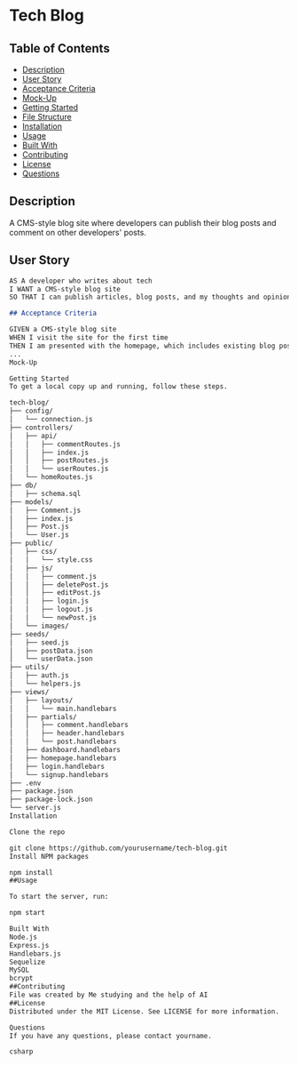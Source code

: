 # Tech Blog

## Table of Contents

- [Description](#description)
- [User Story](#user-story)
- [Acceptance Criteria](#acceptance-criteria)
- [Mock-Up](#mock-up)
- [Getting Started](#getting-started)
- [File Structure](#file-structure)
- [Installation](#installation)
- [Usage](#usage)
- [Built With](#built-with)
- [Contributing](#contributing)
- [License](#license)
- [Questions](#questions)

## Description

A CMS-style blog site where developers can publish their blog posts and comment on other developers' posts.

## User Story

```md
AS A developer who writes about tech
I WANT a CMS-style blog site
SO THAT I can publish articles, blog posts, and my thoughts and opinions

## Acceptance Criteria

GIVEN a CMS-style blog site
WHEN I visit the site for the first time
THEN I am presented with the homepage, which includes existing blog posts if any have been posted; navigation links for the homepage and the dashboard; and the option to log in
...
Mock-Up

Getting Started
To get a local copy up and running, follow these steps.

tech-blog/
├── config/
│   └── connection.js
├── controllers/
│   ├── api/
│   │   ├── commentRoutes.js
│   │   ├── index.js
│   │   ├── postRoutes.js
│   │   └── userRoutes.js
│   └── homeRoutes.js
├── db/
│   ├── schema.sql
├── models/
│   ├── Comment.js
│   ├── index.js
│   ├── Post.js
│   └── User.js
├── public/
│   ├── css/
│   │   └── style.css
│   ├── js/
│   │   ├── comment.js
│   │   ├── deletePost.js
│   │   ├── editPost.js
│   │   ├── login.js
│   │   ├── logout.js
│   │   └── newPost.js
│   └── images/
├── seeds/
│   ├── seed.js
│   ├── postData.json
│   └── userData.json
├── utils/
│   ├── auth.js
│   └── helpers.js
├── views/
│   ├── layouts/
│   │   └── main.handlebars
│   ├── partials/
│   │   ├── comment.handlebars
│   │   ├── header.handlebars
│   │   └── post.handlebars
│   ├── dashboard.handlebars
│   ├── homepage.handlebars
│   ├── login.handlebars
│   └── signup.handlebars
├── .env
├── package.json
├── package-lock.json
└── server.js
Installation

Clone the repo

git clone https://github.com/yourusername/tech-blog.git
Install NPM packages

npm install
##Usage

To start the server, run:

npm start

Built With
Node.js
Express.js
Handlebars.js
Sequelize
MySQL
bcrypt
##Contributing
File was created by Me studying and the help of AI
##License
Distributed under the MIT License. See LICENSE for more information.

Questions
If you have any questions, please contact yourname.

csharp

